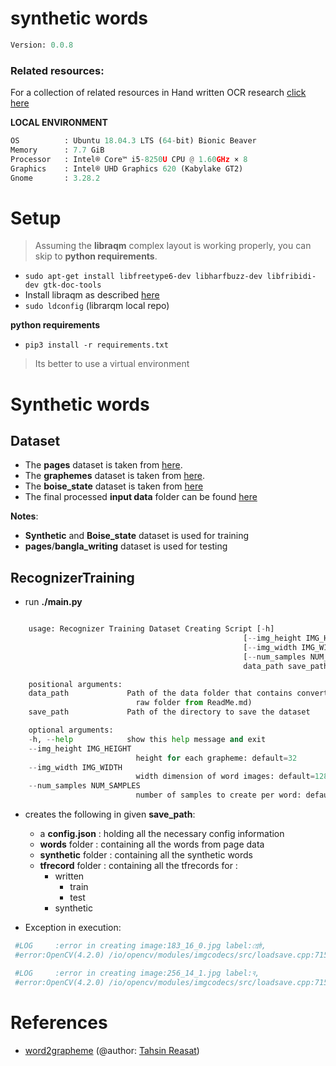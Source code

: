 
# synthetic words

```python
Version: 0.0.8     
```
### **Related resources**:

For a collection of related resources in Hand written OCR research [click here](https://docs.google.com/spreadsheets/d/1LcEsd3z6lv4MO-ynbAawEjJ27jvPUoFiU9adQkD9g1A/edit?usp=sharing) 


**LOCAL ENVIRONMENT**  
```python
OS          : Ubuntu 18.04.3 LTS (64-bit) Bionic Beaver        
Memory      : 7.7 GiB  
Processor   : Intel® Core™ i5-8250U CPU @ 1.60GHz × 8    
Graphics    : Intel® UHD Graphics 620 (Kabylake GT2)  
Gnome       : 3.28.2  
```
# Setup
>Assuming the **libraqm** complex layout is working properly, you can skip to **python requirements**. 
*  ```sudo apt-get install libfreetype6-dev libharfbuzz-dev libfribidi-dev gtk-doc-tools```
* Install libraqm as described [here](https://github.com/HOST-Oman/libraqm)
* ```sudo ldconfig``` (librarqm local repo)

**python requirements**
* ```pip3 install -r requirements.txt``` 
> Its better to use a virtual environment 




# Synthetic words
## Dataset
* The **pages** dataset is taken from [here](https://www.kaggle.com/reasat/banglawriting).
* The **graphemes** dataset is taken from [here](https://www.kaggle.com/pestipeti/bengali-quick-eda/#data). 
* The **boise_state** dataset is taken from [here](https://www.kaggle.com/nazmuddhohaansary/boisebangladata)
* The final processed **input data** folder can be found [here](https://www.kaggle.com/nazmuddhohaansary/recognizertraining)

**Notes**:
* **Synthetic** and **Boise_state** dataset is used for training 
* **pages**/**bangla_writing** dataset is  used for testing


## RecognizerTraining
 
* run **./main.py**
```python

    usage: Recognizer Training Dataset Creating Script [-h]
                                                    [--img_height IMG_HEIGHT]
                                                    [--img_width IMG_WIDTH]
                                                    [--num_samples NUM_SAMPLES]
                                                    data_path save_path

    positional arguments:
    data_path             Path of the data folder that contains converted and
                            raw folder from ReadMe.md)
    save_path             Path of the directory to save the dataset

    optional arguments:
    -h, --help            show this help message and exit
    --img_height IMG_HEIGHT
                            height for each grapheme: default=32
    --img_width IMG_WIDTH
                            width dimension of word images: default=128
    --num_samples NUM_SAMPLES
                            number of samples to create per word: default=10


```

* creates the following in given **save_path**:
    * a **config.json**    : holding all the necessary config information 
    * **words** folder     : containing  all the words from page data
    * **synthetic** folder : containing  all the synthetic words 
    * **tfrecord**  folder : containing  all the tfrecords for :
        - written
            - train
            - test
        - synthetic         

* Exception in execution:

```python
 #LOG     :error in creating image:183_16_0.jpg label:শ্রেষ্ঠ,
 #error:OpenCV(4.2.0) /io/opencv/modules/imgcodecs/src/loadsave.cpp:715: error: (-215:Assertion failed) !_img.empty() in function 'imwrite'

 #LOG     :error in creating image:256_14_1.jpg label:ব,
 #error:OpenCV(4.2.0) /io/opencv/modules/imgcodecs/src/loadsave.cpp:715: error: (-215:Assertion failed) !_img.empty() in function 'imwrite'

```

# References

* [word2grapheme](https://www.kaggle.com/reasat/extract-word-image-and-label) (@author: [Tahsin Reasat](https://www.kaggle.com/reasat))


